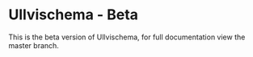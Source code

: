 # Ullvischema - Beta

This is the beta version of Ullvischema, for full documentation view the master branch.
